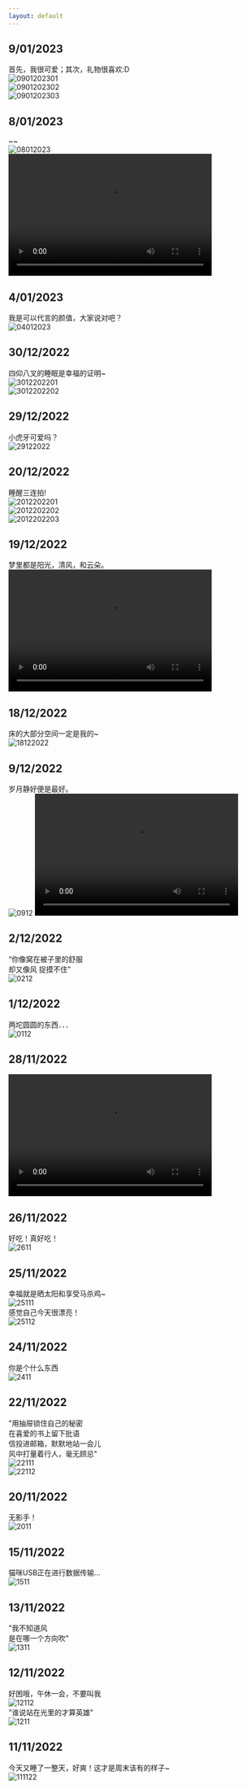 ```yaml
---
layout: default
---
```


## **9/01/2023**
首先，我很可爱；其次，礼物很喜欢:D<br>
![0901202301](../pics/1064142037.jpg)<br>
![0901202302](../pics/1157771413.jpg)<br>
![0901202303](../pics/310470254.jpg)

## **8/01/2023**
~~<br>
![08012023](../pics/944467481.jpg)<br>
<video width="400" height="240" controls>
    <source src="../video/webwxgetvideo.mp4" type="video/mp4">
</video>


## **4/01/2023**
我是可以代言的颜值，大家说对吧？<br>
![04012023](../pics/1667153009.jpg)

## **30/12/2022**
四仰八叉的睡眠是幸福的证明~<br>
![3012202201](../pics/891719747.jpg)<br>
![3012202202](../pics/1225878957.jpg)

## **29/12/2022**
小虎牙可爱吗？<br>
![29122022](../pics/995722566.jpg)

## **20/12/2022**
睡醒三连拍!<br>
![2012202201](../pics/567842651.jpg)<br>
![2012202202](../pics/1573950248.jpg)<br>
![2012202203](../pics/1314187921.jpg)

## **19/12/2022**
梦里都是阳光，清风，和云朵。<br>
<video width="400" height="240" controls>
    <source src="../video/19122022.mp4" type="video/mp4">
</video>

## **18/12/2022**
床的大部分空间一定是我的~<br>
![18122022](../pics/599596941.jpg)

## **9/12/2022**
岁月静好便是最好。<br>
![0912](../pics/1482506440.jpg)
<video width="400" height="240" controls>
    <source src="../video/AVYN0762.MP4" type="video/mp4">
</video>

## **2/12/2022**
“你像窝在被子里的舒服<br>
却又像风 捉摸不住”<br>
![0212](../pics/610350310.jpg)

## **1/12/2022**
两坨圆圆的东西．．．<br>
![0112](../pics/1948569188.jpg)

## **28/11/2022**
<video width="400" height="240" controls>
    <source src="../video/IMG_0046.mp4" type="video/mp4">
</video>

## **26/11/2022**
好吃！真好吃！<br>
![2611](../pics/1498341958.jpg)

## **25/11/2022**
幸福就是晒太阳和享受马杀鸡~<br>
![25111](../pics/1812924363.jpg)<br>
感觉自己今天很漂亮！<br>
![25112](../pics/444813863.jpg)

## **24/11/2022**
你是个什么东西<br>
![2411](../pics/1875782239.jpg)

## **22/11/2022**
"用抽屉锁住自己的秘密<br>
在喜爱的书上留下批语<br>
信投进邮箱，默默地站一会儿<br>
风中打量着行人，毫无顾忌"<br>
![22111](../pics/861528919.jpg)<br>
![22112](../pics/1881566703.jpg)

## **20/11/2022**
无影手！<br>
![2011](../pics/366781760.jpg)

## **15/11/2022**
猫咪USB正在进行数据传输...<br>
![1511](../pics/347880105.jpg)

## **13/11/2022**
"我不知道风<br>
是在哪一个方向吹"<br>
![1311](../pics/1553925791.jpg)

## **12/11/2022**
好困哦，午休一会，不要叫我<br>
![12112](../pics/12112.jpg)<br>
"谁说站在光里的才算英雄"<br>
![1211](../pics/1211.jpg)


## **11/11/2022**
今天又睡了一整天，好爽！这才是周末该有的样子~<br>
![111122](../pics/464305440.jpg)